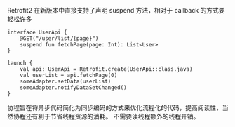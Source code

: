 Retrofit2 在新版本中直接支持了声明 suspend 方法，相对于 callback 的方式要轻松许多
```
interface UserApi {
    @GET("/user/list/{page}")
    suspend fun fetchPage(page: Int): List<User>
}

launch {
    val api: UserApi = Retrofit.create(UserApi::class.java)
    val userList = api.fetchPage(0)
    someAdapter.setData(userList)
    someAdapter.notifyDataSetChanged()
}
```

协程旨在将异步代码简化为同步编码的方式来优化流程化的代码，提高阅读性，当然协程还有利于节省线程资源的消耗。
不需要读线程额外的线程开销。


